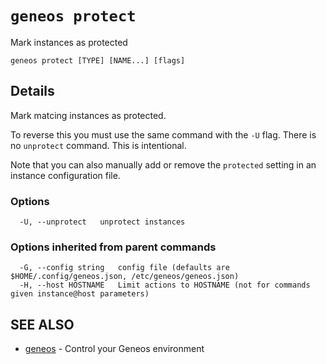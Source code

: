 # `geneos protect`

Mark instances as protected

```text
geneos protect [TYPE] [NAME...] [flags]
```

## Details

Mark matcing instances as protected.

To reverse this you must use the same command with the `-U` flag.
There is no `unprotect` command. This is intentional.

Note that you can also manually add or remove the `protected` setting
in an instance configuration file.

### Options

```text
  -U, --unprotect   unprotect instances
```

### Options inherited from parent commands

```text
  -G, --config string   config file (defaults are $HOME/.config/geneos.json, /etc/geneos/geneos.json)
  -H, --host HOSTNAME   Limit actions to HOSTNAME (not for commands given instance@host parameters)
```

## SEE ALSO

* [geneos](geneos.md)	 - Control your Geneos environment
